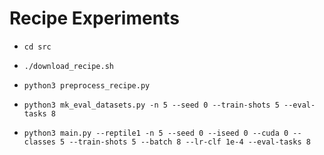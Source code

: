# Recipe Experiments

 - ```cd src```

 - ```./download_recipe.sh```

 - ```python3 preprocess_recipe.py```

 - ```python3 mk_eval_datasets.py -n 5 --seed 0 --train-shots 5 --eval-tasks 8```

 - ```python3 main.py --reptile1 -n 5 --seed 0 --iseed 0 --cuda 0 --classes 5 --train-shots 5 --batch 8 --lr-clf 1e-4 --eval-tasks 8```